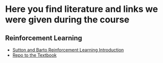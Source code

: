 # Here you find literature and links we were given during the course

## Reinforcement Learning
- [Sutton and Barto Reinforcement Learning Introduction](https://s3-us-west-1.amazonaws.com/udacity-dlnfd/suttonbookdraft2018jan1.pdf)
- [Repo to the Textbook](https://github.com/ShangtongZhang/reinforcement-learning-an-introduction)
